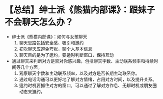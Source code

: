 # 【总结】绅士派《熊猫内部课》：跟妹子不会聊天怎么办？

-   绅士派《熊猫内部课》：如何与女孩聊天
    1.  聊天思路包括安全感、吸引和邀约
    2.  初次聊天应避免夸张，聊个人基本信息
    3.  聊天目的是为了邀约，要适时判断窗口，保持互动
-   通过聊天来判断对方是否对你感兴趣，包括聊天字数、主动联系频率和持续时间等几个方面。
    1.  观察聊天字数和主动联系频率，以及对方是否长期主动联系你。
    2.  通过电话沟通可以更好地了解对方情绪，占用对方时间，以及提升关系。
    3.  邀约时机要抓住对方的窗口，可以通过了解对方作息、无聊时机或朋友圈动态来邀约。